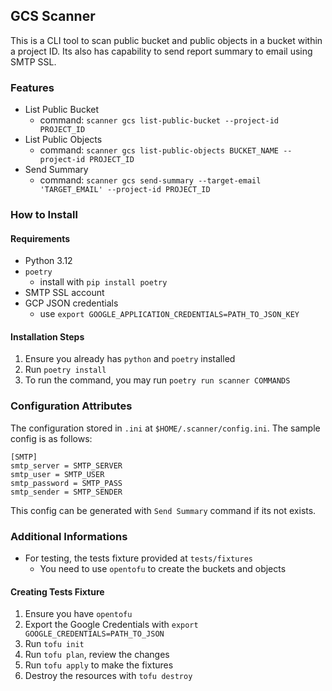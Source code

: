 ## GCS Scanner
This is a CLI tool to scan public bucket and public objects in a bucket within a project ID. Its also has capability to send report summary to email using SMTP SSL.

### Features
- List Public Bucket
    - command: `scanner gcs list-public-bucket --project-id PROJECT_ID`
- List Public Objects
    - command: `scanner gcs list-public-objects BUCKET_NAME --project-id PROJECT_ID`
- Send Summary
    - command: `scanner gcs send-summary --target-email 'TARGET_EMAIL' --project-id PROJECT_ID`

### How to Install
#### Requirements
- Python 3.12
- `poetry`
    - install with `pip install poetry`
- SMTP SSL account
- GCP JSON credentials
    - use `export GOOGLE_APPLICATION_CREDENTIALS=PATH_TO_JSON_KEY`

#### Installation Steps
1. Ensure you already has `python` and `poetry` installed
2. Run `poetry install`
3. To run the command, you may run `poetry run scanner COMMANDS`

### Configuration Attributes
The configuration stored in `.ini` at `$HOME/.scanner/config.ini`. The sample config is as follows:
```
[SMTP]
smtp_server = SMTP_SERVER
smtp_user = SMTP_USER
smtp_password = SMTP_PASS
smtp_sender = SMTP_SENDER
```
This config can be generated with `Send Summary` command if its not exists.

### Additional Informations
- For testing, the tests fixture provided at `tests/fixtures`
    - You need to use `opentofu` to create the buckets and objects

#### Creating Tests Fixture
1. Ensure you have `opentofu`
2. Export the Google Credentials with `export GOOGLE_CREDENTIALS=PATH_TO_JSON`
3. Run `tofu init`
4. Run `tofu plan`, review the changes
5. Run `tofu apply` to make the fixtures
6. Destroy the resources with `tofu destroy`
